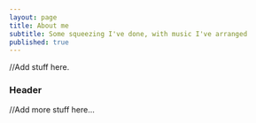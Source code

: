 ```yaml
---
layout: page
title: About me
subtitle: Some squeezing I've done, with music I've arranged
published: true
---
```


//Add stuff here.

### Header

//Add more stuff here...
